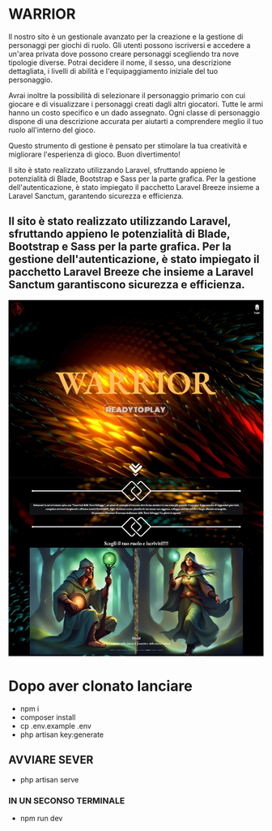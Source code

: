 # WARRIOR
Il nostro sito è un gestionale avanzato per la creazione e la gestione di personaggi per giochi di ruolo. Gli utenti possono iscriversi e accedere a un'area privata dove possono creare personaggi scegliendo tra nove tipologie diverse. Potrai decidere il nome, il sesso, una descrizione dettagliata, i livelli di abilità e l'equipaggiamento iniziale del tuo personaggio. 

Avrai inoltre la possibilità di selezionare il personaggio primario con cui giocare e di visualizzare i personaggi creati dagli altri giocatori. Tutte le armi hanno un costo specifico e un dado assegnato. Ogni classe di personaggio dispone di una descrizione accurata per aiutarti a comprendere meglio il tuo ruolo all'interno del gioco. 

Questo strumento di gestione è pensato per stimolare la tua creatività e migliorare l'esperienza di gioco. Buon divertimento!

Il sito è stato realizzato utilizzando Laravel, sfruttando appieno le potenzialità di Blade, Bootstrap e Sass per la parte grafica. Per la gestione dell'autenticazione, è stato impiegato il pacchetto Laravel Breeze insieme a Laravel Sanctum, garantendo sicurezza e efficienza.

Il sito è stato realizzato utilizzando Laravel, sfruttando appieno le potenzialità di Blade, Bootstrap e Sass per la parte grafica. Per la gestione dell'autenticazione, è stato impiegato il pacchetto Laravel Breeze che insieme a Laravel Sanctum garantiscono sicurezza e efficienza.
---
![alt text](https://github.com/MarinaLasorsa/game-creator/blob/main/preview.png?raw=true)

# Dopo aver clonato lanciare
- npm i
- composer install
- cp .env.example .env 
- php artisan key:generate

## AVVIARE SEVER
- php artisan serve  
### IN UN SECONSO TERMINALE
- npm run dev